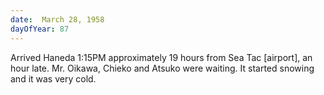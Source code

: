 ```yaml
---
date:  March 28, 1958
dayOfYear: 87
---
```

Arrived Haneda 1:15PM approximately 19 hours from Sea Tac [airport], an hour late. 
Mr. Oikawa, Chieko and Atsuko were waiting. It started snowing and it was very cold.